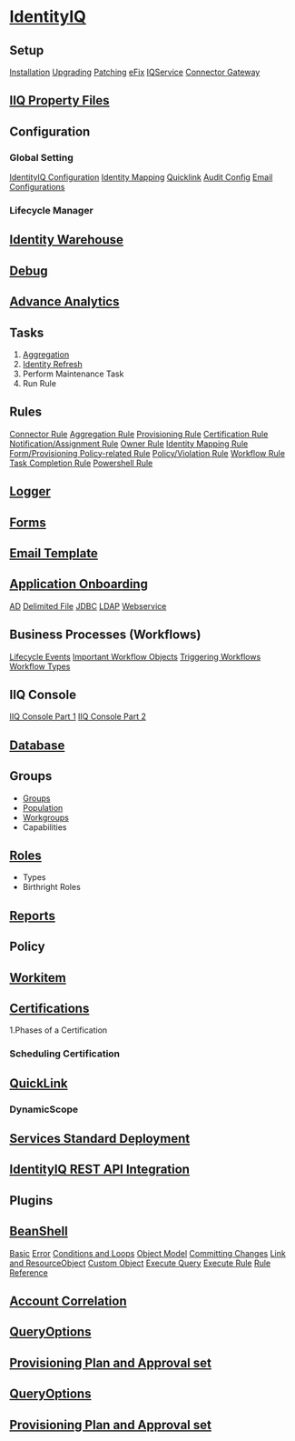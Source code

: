 # [IdentityIQ](https://youtu.be/5xfPh3xOXhA?si=uUrDglkoR33QWRr9)

## Setup
[Installation](https://youtu.be/mYI_Iax_OMY?si=H-rMKK3SfGrepZzf)
[Upgrading](https://youtu.be/af62rh4lf-0?si=YNb8q09-GWf8TX79)
[Patching](https://youtu.be/7F_IP3P9gag?si=SktTsjK8kLdGmHsR)
[eFix](https://youtu.be/ngC1d81hFD4?si=XnfIlSEqwbVfN95p)
[IQService](https://youtu.be/UPmkNqsZdow?si=2eCaM4NpJwTqC1bh)
[Connector Gateway](https://youtu.be/9EJ3nXq3Jpw?si=bhh7USZeuv8ow-3K)

## [IIQ Property Files](https://youtu.be/zngeUNU9ekI?si=Hc6ljlH1JSfKJafB)

## Configuration
### Global Setting
[IdentityIQ Configuration](https://youtu.be/Fft0kpBMKB0?si=hARzqojDfSXLvldE)
[Identity Mapping](https://youtu.be/V8U3SL72mLo?si=YwQUqWRj9jt-b4jH)
[Quicklink](https://youtu.be/98jTMXuHlu0?si=mufI3zmCauRq1e3U)
[Audit Config](https://youtu.be/_mkfWyRUbKI?si=l9xaKfDkqZThKkfo)
[Email Configurations](https://youtu.be/R-YRVRnDgSs?si=wAjrIGUXCCPAQQdq)

### Lifecycle Manager

## [Identity Warehouse](https://youtu.be/UrYCIxFCYX8?si=kgWSjaYCOrV4-vB6)

## [Debug](https://youtu.be/d5_akkssuwk?si=Pky0IEVrYGIh18K-)

## [Advance Analytics](https://youtu.be/2NIYeHjDKLM?si=1otOoMrvuA2Iwxgm)

## Tasks
1. [Aggregation](https://youtu.be/2_gFCbf-fQ0?si=3LJiWLrFIlfnmIQE)
2. [Identity Refresh](https://youtu.be/xXUZOdUuimM?si=YoCWGr9y5ziqN43g)
3. Perform Maintenance Task
4.	Run Rule

## Rules
[Connector Rule](https://youtu.be/AVkg97S_d0k?si=KKMfuL_0ylFP3drU)
[Aggregation Rule](https://youtu.be/lxG07EQ7ThQ?si=nYfqj-MgRNjCmvC7)
[Provisioning Rule](https://youtu.be/BUb-QHrmk8E?si=hqDRoqm0OY6k4xJB)
[Certification Rule](https://youtu.be/BUb-QHrmk8E?si=ncsaYo3ZxQgytcYX)
[Notification/Assignment Rule](https://youtu.be/jcIk4l7Tq0Y?si=5UqIhECwiafbv_5p)
[Owner Rule](https://youtu.be/XSr0J0ngUzU?si=i945I6manrFSeeU5)
[Identity Mapping Rule](https://youtu.be/Bmi39GXYYZw?si=IgqkU-AXz2KG8Wob)
[Form/Provisioning Policy-related Rule](https://youtu.be/y9XPKoYP-jk?si=jcUJ1KYTwQxMDWr7)
[Policy/Violation Rule](https://youtu.be/y9XPKoYP-jk?si=ecCUU03Dmxg7Vvm7)
[Workflow Rule](https://youtu.be/gH3T9LYNGW4?si=L1VZsYWAhOXtCJVT)
[Task Completion Rule](https://youtu.be/bTOgrC0KcXk?si=FVO1RMEyZcnNNU0J)
[Powershell Rule](https://youtu.be/Pi-nsMQsUmE?si=-pegj0xCWtAcIWhf)

## [Logger](https://youtu.be/mCAYomTBUp8?si=dScQAFLUDHtZKc52)

## [Forms](https://youtu.be/_iK5UJGm9W8?si=21ae6CZJOXNhUKDF)

## [Email Template](https://youtu.be/98jTMXuHlu0?si=mufI3zmCauRq1e3U)

## [Application Onboarding](https://youtu.be/IrVGL7rF3-U?si=_6f9KOH19EC2HIu7)
[AD](https://youtu.be/dEGRE8ODaCE?si=LaLbwkbz8AmqzSuf)
[Delimited File](https://youtu.be/yizsQLpSkUo?si=GFpqab-cOOc0nhQb)
[JDBC](https://youtu.be/HJtbTZnuTIY?si=wtPRUXca3969JKps)
[LDAP](https://youtu.be/3f0KRO7WRhw?si=0ZWutEIEHKUgQRc2)
[Webservice](https://youtu.be/BItZdVNrXX0?si=REVBPjiLHHUbWy_9)

## Business Processes (Workflows)
[Lifecycle Events](https://youtu.be/qdMKo_We4Oc?si=01LdPxyioGTQTJFE)
[Important Workflow Objects](https://youtu.be/kIzzBAa0GEs?si=Jlc_u5qieumpxT7e)
[Triggering Workflows](https://youtu.be/8IHRflQmmCU?si=WgMu1lbrvgJa564X)
[Workflow Types](https://youtu.be/4dmzpjmC8YI?si=deEcb2fvQV30VX4L)

## IIQ Console
[IIQ Console Part 1](https://youtu.be/KDMxPXuIOWA?si=Wo2eFgR2B6RN5O4T)
[IIQ Console Part 2](https://youtu.be/KDMxPXuIOWA?si=Wo2eFgR2B6RN5O4T)

## [Database](https://youtu.be/d1eFt-hHU3o?si=tzuUDJfM7Q6MOv_K)

## Groups
- [Groups](https://youtu.be/Z7NyGU7Livs?si=94avaCAKTaID7zn2)
- [Population](https://youtu.be/rP8B43puovA?si=t8hXV4r8cSW7by2v)
- [Workgroups](https://youtu.be/WhJalSOZ-88?si=_wP3T5_1z9J1CGPg)
- Capabilities

## [Roles](https://youtu.be/bRm_9LCV8hg?si=CwR-EDUh_JSVYF0X)
- Types
- Birthright Roles

## [Reports](https://youtu.be/CJQJPFwoRHU?si=MsCXfO_eqbeF9RFi)

## Policy

## [Workitem](https://youtu.be/q2U2b0o0b1E?si=NPX91elAzhBjJlWA)

## [Certifications](https://youtu.be/WUZTVFwDA_k?si=I_2T9Oi2Xfqk5Uk2)
1.Phases of a Certification
### Scheduling Certification

## [QuickLink](https://youtu.be/98jTMXuHlu0?si=mufI3zmCauRq1e3U)
### DynamicScope

## [Services Standard Deployment](https://youtu.be/0FyOApSSbZM?si=SrhctJs1HT6MVcyk)

## [IdentityIQ REST API Integration](https://youtu.be/aJwBlzkN-Sw?si=7Cg4XAQyhyMTtW5f)

## Plugins



## [BeanShell](https://youtu.be/NPkyzAqL9bU?si=7O6AJeje7ZBRaylu)
[Basic](https://youtu.be/H78Le3CEpxs?si=gvswYcJAyeKJR1rL)
[Error](https://youtu.be/PbfRPmxJAa8?si=662EIigO05-K2Fk4)
[Conditions and Loops](https://youtu.be/zU2_lO1KA94?si=8UEx7A_nnsp2ZMpj)
[Object Model](https://youtu.be/GLD5BvMhML0?si=eH_CdPXpo4wkx_no)
[Committing Changes](https://youtu.be/d9cpBgZGFcg?si=8Pj9jWi2wp2bWKxH)
[Link and ResourceObject](https://youtu.be/WOT-Ga-sCd4?si=zkiTczlW4FHfZsLR)
[Custom Object](https://youtu.be/6Ebcz4-s95g?si=tQcWCj0YcxRryvtc)
[Execute Query](https://youtu.be/zgabzChe2IQ?si=KosFn45DgDv3USHP)
[Execute Rule](https://youtu.be/cKYQYPwmwgQ?si=-Ix7xg9O2FlIhYmK)
[Rule Reference](https://youtu.be/Pqfb0vyEXRI?si=133jgNse80cYd1g2)


## [Account Correlation](https://youtu.be/p4HzMUgPRcs?si=aIC-ax9q2XNRGZQk)


## [QueryOptions](https://youtu.be/3GMHrQIdbjs?si=yTLb6ttVKVR3bwlc)
## [Provisioning Plan and Approval set](https://youtu.be/PmeJZkCPjFs?si=lDTqnaPDQPePZwJU)

## [QueryOptions](https://youtu.be/3GMHrQIdbjs?si=yTLb6ttVKVR3bwlc)
## [Provisioning Plan and Approval set](https://youtu.be/PmeJZkCPjFs?si=lDTqnaPDQPePZwJU)

